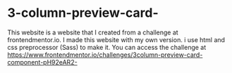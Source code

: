 # 3-column-preview-card-
This website is a website that I created from a challenge at frontendmentor.io. I made this website with my own version. i use html and css preprocessor (Sass) to make it.  You can access the challenge at https://www.frontendmentor.io/challenges/3column-preview-card-component-pH92eAR2-
